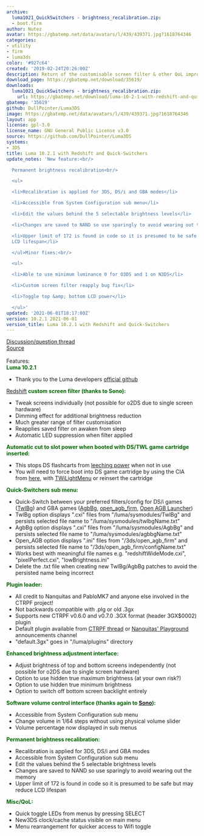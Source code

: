 ```yaml
---
archive:
  luma1021_QuickSwitchers - brightness_recalibration.zip:
  - boot.firm
author: Nutez
avatar: https://gbatemp.net/data/avatars/l/439/439371.jpg?1618764346
categories:
- utility
- firm
- luma3ds
color: '#927c64'
created: '2019-02-24T20:26:00Z'
description: Return of the customisable screen filter & other QoL improvements
download_page: https://gbatemp.net/download/35619/
downloads:
  luma1021_QuickSwitchers - brightness_recalibration.zip:
    url: https://gbatemp.net/download/luma-10-2-1-with-redshift-and-quick-switchers.35619/download?version=38362
gbatemp: '35619'
github: DullPointer/Luma3DS
image: https://gbatemp.net/data/avatars/l/439/439371.jpg?1618764346
layout: app
license: gpl-3.0
license_name: GNU General Public License v3.0
source: https://github.com/DullPointer/Luma3DS
systems:
- 3DS
title: Luma 10.2.1 with Redshift and Quick-Switchers
update_notes: 'New feature:<br/>

  Permanent brightness recalibration<br/>

  <ul>

  <li>Recalibration is applied for 3DS, DS/i and GBA modes</li>

  <li>Accessible from System Configuration sub menu</li>

  <li>Edit the values behind the 5 selectable brightness levels</li>

  <li>Changes are saved to NAND so use sparingly to avoid wearing out the memory</li>

  <li>Upper limit of 172 is found in code so it is presumed to be safe but may reduce
  LCD lifespan</li>

  </ul>Minor fixes:<br/>

  <ul>

  <li>Able to use minimum luminance 0 for O3DS and 1 on N3DS</li>

  <li>Custom screen filter reapply bug fix</li>

  <li>Toggle top &amp; bottom LCD power</li>

  </ul>'
updated: '2021-06-01T18:17:00Z'
version: 10.2.1 2021-06-01
version_title: Luma 10.2.1 with Redshift and Quick-Switchers
---
```

<a class="internalLink" href="https://gbatemp.net/threads/unofficial-luma-build-discussion.573617/">Discussion/question thread</a><br/>
<a class="externalLink" href="https://github.com/DullPointer/Luma3DS" rel="nofollow" target="_blank">Source</a><br/>
<br/>
Features:<br/>
<span style="color: rgb(0, 102, 0)"><b>Luma 10.2.1</b></span><br/>
<ul>
<li>Thank you to the Luma developers <a class="externalLink" href="https://github.com/LumaTeam/Luma3DS/wiki" rel="nofollow" target="_blank">official github</a></li>
</ul><span style="color: rgb(0, 102, 0)"><a class="internalLink" href="https://gbatemp.net/threads/ctr_redshift-hardware-based-blue-light-filter-for-old3ds-and-2ds.493736/page-5">Redshift</a><b> custom screen filter (thanks to Sono):</b></span><br/>
<ul>
<li>Tweak screens individually (not possible for o2DS due to single screen hardware)</li>
<li>Dimming effect for additional brightness reduction<br/>
</li>
<li>Much greater range of filter customisation</li>
<li>Reapplies saved filter on awaken from sleep<br/>
</li>
<li>Automatic LED suppression when filter applied</li>
</ul><span style="color: rgb(0, 102, 0)"><b>Automatic cut to slot power when booted with DS/TWL game cartridge inserted:</b></span><br/>
<ul>
<li>This stops DS flashcarts from <a class="externalLink" href="https://github.com/LumaTeam/Luma3DS/issues/1202#issuecomment-449624237" rel="nofollow" target="_blank">leeching power</a> when not in use<br/>
</li>
<li>You will need to force boot into DS game cartridge by using the CIA from <a class="internalLink" href="https://gbatemp.net/threads/twl-slot-1-launcher-first-custom-dsiware-app.414501/">here</a>, with <a class="externalLink" href="https://github.com/DS-Homebrew/TWiLightMenu/releases" rel="nofollow" target="_blank">TWiLightMenu</a> or reinsert the cartridge</li>
</ul><b><span style="color: rgb(0, 102, 0)">Quick-Switchers sub menu:</span></b><br/>
<ul>
<li>Quick-Switch between your preferred filters/config for DS/i games (<a class="internalLink" href="https://gbatemp.net/threads/twpatcher-ds-i-mode-screen-filters-and-patches.542694/">TwlBg</a>) and GBA games (<a class="internalLink" href="https://gbatemp.net/threads/twpatcher-ds-i-mode-screen-filters-and-patches.542694/page-71#post-9143128">AgbBg</a>, <a class="externalLink" href="https://github.com/profi200/open_agb_firm" rel="nofollow" target="_blank">open_agb_firm</a>, <a class="internalLink" href="https://gbatemp.net/download/open-agb-launcher.36828/">Open AGB Launcher</a>)<br/>
</li>
<li>TwlBg option displays ".cxi" files from "/luma/sysmodules/TwlBg" and persists selected file name to "/luma/sysmodules/twlbgName.txt"<br/>
</li>
<li>AgbBg option displays ".cxi" files from "/luma/sysmodules/AgbBg" and persists selected file name to "/luma/sysmodules/agbbgName.txt"<br/>
</li>
<li>Open_AGB option displays ".ini" files from "/3ds/open_agb_firm" and persists selected file name to "/3ds/open_agb_firm/configName.txt"<br/>
</li>
<li>Works best with meaningful file names e.g. "redshiftWideMode.cxi", "pixelPerfect.cxi", "lowBrightness.ini"<br/>
</li>
<li>Delete the .txt file when creating new TwlBg/AgbBg patches to avoid the persisted name being incorrect</li>
</ul><b><span style="color: rgb(0, 102, 0)">Plugin loader:</span></b><br/>
<ul>
<li>All credit to Nanquitas and PabloMK7 and anyone else involved in the CTRPF project!</li>
<li>Not backwards compatible with .plg or old .3gx<br/>
</li>
<li>Supports new CTRPF v0.6.0 and v0.7.0 .3GX format (header 3GX$0002) plugin</li>
<li>Default plugin available from <a class="internalLink" href="https://gbatemp.net/threads/ctrpluginframework-blank-plugin-now-with-action-replay.487729/page-68#post-9343144">CTRPF thread</a> or <a class="externalLink" href="https://discord.com/invite/z4ZMh27" rel="nofollow" target="_blank">Nanquitas' Playground</a> announcements channel</li>
<li>"default.3gx" goes in "/luma/plugins" directory</li>
</ul><b><span style="color: rgb(0, 102, 0)">Enhanced brightness adjustment interface:</span></b><br/>
<ul>
<li>Adjust brightness of top and bottom screens independently (not possible for o2DS due to single screen hardware)</li>
<li>Option to use hidden true maximum brightness (at your own risk?)</li>
<li>Option to use hidden true minimum brightness<br/>
</li>
<li>Option to switch off bottom screen backlight entirely</li>
</ul><b><span style="color: rgb(0, 102, 0)">Software volume control interface (thanks again to <a class="internalLink" href="https://gbatemp.net/threads/is-there-an-volume-management-homebrew.474817/#post-8699169">Sono</a>):</span></b><br/>
<ul>
<li>Accessible from System Configuration sub menu</li>
<li>Change volume in 1/64 steps without using physical volume slider</li>
<li>Volume percentage now displayed in sub menus</li>
</ul><b><span style="color: rgb(0, 102, 0)">Permanent brightness recalibration:</span></b><br/>
<ul>
<li>Recalibration is applied for 3DS, DS/i and GBA modes<br/>
</li>
<li>Accessible from System Configuration sub menu</li>
<li>Edit the values behind the 5 selectable brightness levels</li>
<li>Changes are saved to NAND so use sparingly to avoid wearing out the memory</li>
<li>Upper limit of 172 is found in code so it is presumed to be safe but may reduce LCD lifespan</li>
</ul><b><span style="color: rgb(0, 102, 0)">Misc/QoL:</span></b><br/>
<ul>
<li>Quick toggle LEDs from menus by pressing SELECT</li>
<li>New3DS clock/cache status visible on main menu</li>
<li>Menu rearrangement for quicker access to Wifi toggle</li>
</ul>